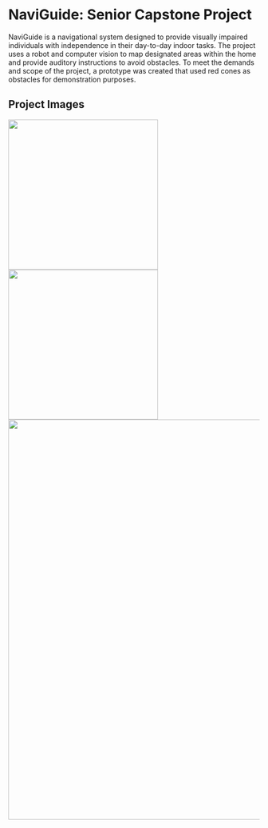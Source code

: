 # NaviGuide: Senior Capstone Project

NaviGuide is a navigational system designed to provide visually impaired individuals with independence in their day-to-day indoor tasks. The project uses a robot and computer vision to map designated areas within the home and provide auditory instructions to avoid obstacles. To meet the demands and scope of the project, a prototype was created that used red cones as obstacles for demonstration purposes.

## Project Images

<img src="https://github.com/user-attachments/assets/814ba456-56e1-45a0-8591-64ca800d0071" width="300">
<img src="https://github.com/user-attachments/assets/469b68ef-8444-4797-8d28-90c355ba09da" width="300">
<img src="https://github.com/user-attachments/assets/682f2185-5ed4-429a-9d9a-030f8a9f4864" width="800">

